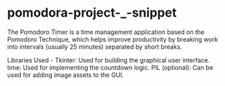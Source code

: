 # pomodora-project-_-snippet
The Pomodoro Timer is a time management application based on the Pomodoro Technique, which helps improve productivity by breaking work into intervals (usually 25 minutes) separated by short breaks.

Libraries Used -
Tkinter: Used for building the graphical user interface.
time: Used for implementing the countdown logic.
PIL (optional): Can be used for adding image assets to the GUI.
